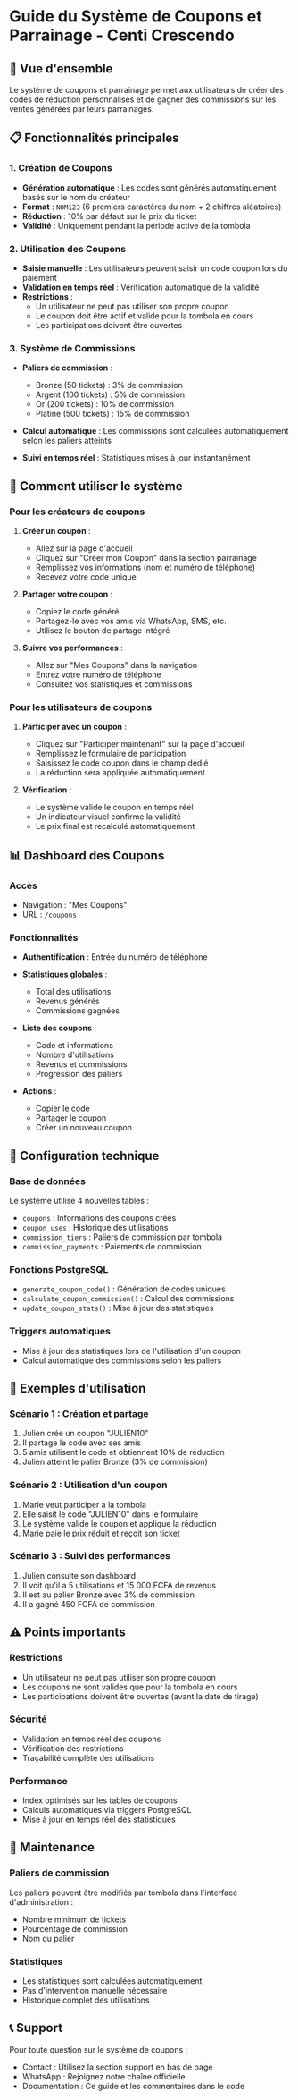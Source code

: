 # Guide du Système de Coupons et Parrainage - Centi Crescendo

## 🎫 Vue d'ensemble

Le système de coupons et parrainage permet aux utilisateurs de créer des codes de réduction personnalisés et de gagner des commissions sur les ventes générées par leurs parrainages.

## 📋 Fonctionnalités principales

### 1. Création de Coupons
- **Génération automatique** : Les codes sont générés automatiquement basés sur le nom du créateur
- **Format** : `NOM123` (6 premiers caractères du nom + 2 chiffres aléatoires)
- **Réduction** : 10% par défaut sur le prix du ticket
- **Validité** : Uniquement pendant la période active de la tombola

### 2. Utilisation des Coupons
- **Saisie manuelle** : Les utilisateurs peuvent saisir un code coupon lors du paiement
- **Validation en temps réel** : Vérification automatique de la validité
- **Restrictions** :
  - Un utilisateur ne peut pas utiliser son propre coupon
  - Le coupon doit être actif et valide pour la tombola en cours
  - Les participations doivent être ouvertes

### 3. Système de Commissions
- **Paliers de commission** :
  - Bronze (50 tickets) : 3% de commission
  - Argent (100 tickets) : 5% de commission
  - Or (200 tickets) : 10% de commission
  - Platine (500 tickets) : 15% de commission

- **Calcul automatique** : Les commissions sont calculées automatiquement selon les paliers atteints
- **Suivi en temps réel** : Statistiques mises à jour instantanément

## 🚀 Comment utiliser le système

### Pour les créateurs de coupons

1. **Créer un coupon** :
   - Allez sur la page d'accueil
   - Cliquez sur "Créer mon Coupon" dans la section parrainage
   - Remplissez vos informations (nom et numéro de téléphone)
   - Recevez votre code unique

2. **Partager votre coupon** :
   - Copiez le code généré
   - Partagez-le avec vos amis via WhatsApp, SMS, etc.
   - Utilisez le bouton de partage intégré

3. **Suivre vos performances** :
   - Allez sur "Mes Coupons" dans la navigation
   - Entrez votre numéro de téléphone
   - Consultez vos statistiques et commissions

### Pour les utilisateurs de coupons

1. **Participer avec un coupon** :
   - Cliquez sur "Participer maintenant" sur la page d'accueil
   - Remplissez le formulaire de participation
   - Saisissez le code coupon dans le champ dédié
   - La réduction sera appliquée automatiquement

2. **Vérification** :
   - Le système valide le coupon en temps réel
   - Un indicateur visuel confirme la validité
   - Le prix final est recalculé automatiquement

## 📊 Dashboard des Coupons

### Accès
- Navigation : "Mes Coupons"
- URL : `/coupons`

### Fonctionnalités
- **Authentification** : Entrée du numéro de téléphone
- **Statistiques globales** :
  - Total des utilisations
  - Revenus générés
  - Commissions gagnées

- **Liste des coupons** :
  - Code et informations
  - Nombre d'utilisations
  - Revenus et commissions
  - Progression des paliers

- **Actions** :
  - Copier le code
  - Partager le coupon
  - Créer un nouveau coupon

## 🔧 Configuration technique

### Base de données
Le système utilise 4 nouvelles tables :
- `coupons` : Informations des coupons créés
- `coupon_uses` : Historique des utilisations
- `commission_tiers` : Paliers de commission par tombola
- `commission_payments` : Paiements de commission

### Fonctions PostgreSQL
- `generate_coupon_code()` : Génération de codes uniques
- `calculate_coupon_commission()` : Calcul des commissions
- `update_coupon_stats()` : Mise à jour des statistiques

### Triggers automatiques
- Mise à jour des statistiques lors de l'utilisation d'un coupon
- Calcul automatique des commissions selon les paliers

## 🎯 Exemples d'utilisation

### Scénario 1 : Création et partage
1. Julien crée un coupon "JULIEN10"
2. Il partage le code avec ses amis
3. 5 amis utilisent le code et obtiennent 10% de réduction
4. Julien atteint le palier Bronze (3% de commission)

### Scénario 2 : Utilisation d'un coupon
1. Marie veut participer à la tombola
2. Elle saisit le code "JULIEN10" dans le formulaire
3. Le système valide le coupon et applique la réduction
4. Marie paie le prix réduit et reçoit son ticket

### Scénario 3 : Suivi des performances
1. Julien consulte son dashboard
2. Il voit qu'il a 5 utilisations et 15 000 FCFA de revenus
3. Il est au palier Bronze avec 3% de commission
4. Il a gagné 450 FCFA de commission

## ⚠️ Points importants

### Restrictions
- Un utilisateur ne peut pas utiliser son propre coupon
- Les coupons ne sont valides que pour la tombola en cours
- Les participations doivent être ouvertes (avant la date de tirage)

### Sécurité
- Validation en temps réel des coupons
- Vérification des restrictions
- Traçabilité complète des utilisations

### Performance
- Index optimisés sur les tables de coupons
- Calculs automatiques via triggers PostgreSQL
- Mise à jour en temps réel des statistiques

## 🔄 Maintenance

### Paliers de commission
Les paliers peuvent être modifiés par tombola dans l'interface d'administration :
- Nombre minimum de tickets
- Pourcentage de commission
- Nom du palier

### Statistiques
- Les statistiques sont calculées automatiquement
- Pas d'intervention manuelle nécessaire
- Historique complet des utilisations

## 📞 Support

Pour toute question sur le système de coupons :
- Contact : Utilisez la section support en bas de page
- WhatsApp : Rejoignez notre chaîne officielle
- Documentation : Ce guide et les commentaires dans le code 